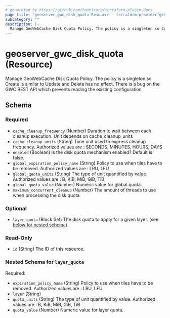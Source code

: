 ```yaml
---
# generated by https://github.com/hashicorp/terraform-plugin-docs
page_title: "geoserver_gwc_disk_quota Resource - terraform-provider-geoserver"
subcategory: ""
description: |-
  Manage GeoWebCache Disk Quota Policy. The policy is a singleton so Create is similar to Update and Delete has no effect. There is a bug on the GWC REST API which prevents reading the existing configuration
---
```


# geoserver_gwc_disk_quota (Resource)

Manage GeoWebCache Disk Quota Policy. The policy is a singleton so Create is similar to Update and Delete has no effect. There is a bug on the GWC REST API which prevents reading the existing configuration



<!-- schema generated by tfplugindocs -->
## Schema

### Required

- `cache_cleanup_frequency` (Number) Duration to wait between each cleanup execution. Unit depends on cache_cleanup_units
- `cache_cleanup_units` (String) Time unit used to express cleanup frequency. Authorized values are : SECONDS, MINUTES, HOURS, DAYS
- `enabled` (Boolean) Is the disk quota mechanism enabled? Default is false.
- `global_expiration_policy_name` (String) Policy to use when tiles have to be removed. Authorized values are : LRU, LFU
- `global_quota_units` (String) The type of unit quantified by value. Authorized values are : B, KiB, MiB, GiB, TiB
- `global_quota_value` (Number) Numeric value for global quota.
- `maximum_concurrent_cleanup` (Number) The amount of threads to use when processing the disk quota

### Optional

- `layer_quota` (Block Set) The disk quota to apply for a given layer. (see [below for nested schema](#nestedblock--layer_quota))

### Read-Only

- `id` (String) The ID of this resource.

<a id="nestedblock--layer_quota"></a>
### Nested Schema for `layer_quota`

Required:

- `expiration_policy_name` (String) Policy to use when tiles have to be removed. Authorized values are : LRU, LFU
- `layer` (String)
- `quota_units` (String) The type of unit quantified by value. Authorized values are : B, KiB, MiB, GiB, TiB
- `quota_value` (Number) Numeric value for layer quota.


